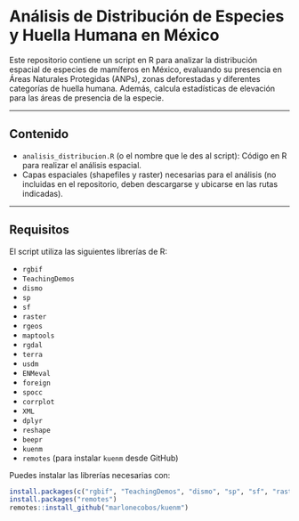 # Análisis de Distribución de Especies y Huella Humana en México

Este repositorio contiene un script en R para analizar la distribución espacial de especies de mamíferos en México, evaluando su presencia en Áreas Naturales Protegidas (ANPs), zonas deforestadas y diferentes categorías de huella humana. Además, calcula estadísticas de elevación para las áreas de presencia de la especie.

---

## Contenido

- `analisis_distribucion.R` (o el nombre que le des al script): Código en R para realizar el análisis espacial.
- Capas espaciales (shapefiles y raster) necesarias para el análisis (no incluidas en el repositorio, deben descargarse y ubicarse en las rutas indicadas).

---

## Requisitos

El script utiliza las siguientes librerías de R:

- `rgbif`
- `TeachingDemos`
- `dismo`
- `sp`
- `sf`
- `raster`
- `rgeos`
- `maptools`
- `rgdal`
- `terra`
- `usdm`
- `ENMeval`
- `foreign`
- `spocc`
- `corrplot`
- `XML`
- `dplyr`
- `reshape`
- `beepr`
- `kuenm`
- `remotes` (para instalar `kuenm` desde GitHub)

Puedes instalar las librerías necesarias con:

```r
install.packages(c("rgbif", "TeachingDemos", "dismo", "sp", "sf", "raster", "rgeos", "maptools", "rgdal", "terra", "usdm", "ENMeval", "foreign", "spocc", "corrplot", "XML", "dplyr", "reshape", "beepr"))
install.packages("remotes")
remotes::install_github("marlonecobos/kuenm")
